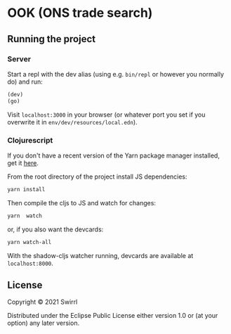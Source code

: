 # OOK (ONS trade search)

## Running the project

### Server

Start a repl with the dev alias (using e.g. `bin/repl` or however you normally do) and run:

```clojure
(dev)
(go)
```

Visit `localhost:3000` in your browser (or whatever port you set if you overwrite it in `env/dev/resources/local.edn`).

### Clojurescript

If you don't have a recent version of the Yarn package manager installed, get it [here](https://classic.yarnpkg.com/en/docs/install/#mac-stable).

From the root directory of the project install JS dependencies:

```bash
yarn install
```

Then compile the cljs to JS and watch for changes:
```bash
yarn  watch
```

or, if you also want the devcards:
```bash
yarn watch-all
```

With the shadow-cljs watcher running, devcards are available at `localhost:8000`.

## License

Copyright © 2021 Swirrl

Distributed under the Eclipse Public License either version 1.0 or (at
your option) any later version.
